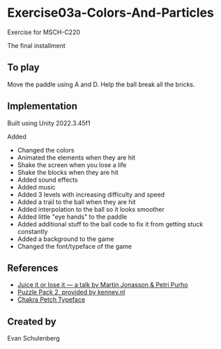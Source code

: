# Exercise03a-Colors-And-Particles

Exercise for MSCH-C220

The final installment

## To play

Move the paddle using A and D. Help the ball break all the bricks.



## Implementation

Built using Unity 2022.3.45f1



Added

* Changed the colors
* Animated the elements when they are hit
* Shake the screen when you lose a life
* Shake the blocks when they are hit
* Added sound effects
* Added music
* Added 3 levels with increasing difficulty and speed
* Added a trail to the ball when they are hit
* Added interpolation to the ball so it looks smoother
* Added little "eye hands" to the paddle
* Added additional stuff to the ball code to fix it from getting stuck constantly
* Added a background to the game
* Changed the font/typeface of the game

## References

* [Juice it or lose it — a talk by Martin Jonasson \& Petri Purho](https://www.youtube.com/watch?v=Fy0aCDmgnxg)
* [Puzzle Pack 2, provided by kenney.nl](https://kenney.nl/assets/puzzle-pack-2)
* [Chakra Petch Typeface](https://www.theleagueofmoveabletype.com/orbitron)



## Created by

Evan Schulenberg

